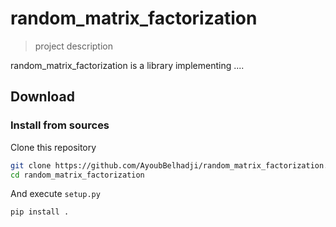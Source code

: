# random_matrix_factorization

> project description

random_matrix_factorization is a library implementing ....

## Download


### Install from sources

Clone this repository

```bash
git clone https://github.com/AyoubBelhadji/random_matrix_factorization.git
cd random_matrix_factorization
```

And execute `setup.py`

```bash
pip install .
```




